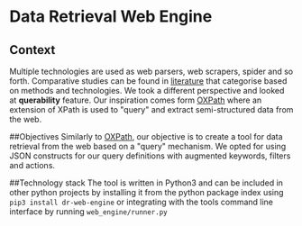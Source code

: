 # Data Retrieval Web Engine

## Context
Multiple technologies are used as web parsers, web scrapers, spider and so forth. 
Comparative studies can be found in [literature](http://ir.kdu.ac.lk/handle/345/1051) that 
categorise based on methods and technologies. We took a different perspective and looked at __querability__ feature.
Our inspiration comes form [OXPath](https://github.com/oxpath/oxpath) where an extension of XPath is used to "query" and extract semi-structured data from the web.

##Objectives
Similarly to [OXPath](https://github.com/oxpath/oxpath), our objective is to create a tool for data retrieval from the web based on a "query" mechanism. 
We opted for using JSON constructs for our query definitions with augmented keywords, filters and actions. 

##Technology stack
The tool is written in Python3 and can be included in other python projects by installing it from the python package index 
using `pip3 install dr-web-engine` or integrating with the tools command line interface by running `web_engine/runner.py`
